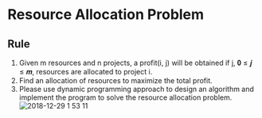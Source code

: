 # Resource Allocation Problem
## Rule
1. Given m resources and n projects, a profit(i, j) will be obtained if j, 𝟎 ≤ 𝒋 ≤ 𝒎, resources are allocated to project i.
2. Find an allocation of resources to maximize the total profit.
3. Please use dynamic programming approach to design an algorithm and implement the program to solve the resource allocation problem.
![2018-12-29 1 53 11](https://user-images.githubusercontent.com/20908466/50523713-9cd18280-0b0c-11e9-8a31-38e1afe7b258.png)
